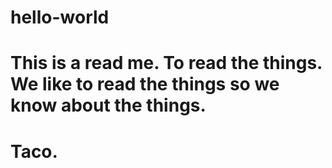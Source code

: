 # hello-world
# This is a read me. To read the things. We like to read the things so we know about the things.

# Taco.
